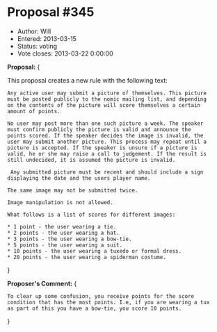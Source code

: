 Proposal #345
============= 
* Author: Will
* Entered: 2013-03-15
* Status: voting
* Vote closes: 2013-03-22 0:00:00

__Proposal:__
{

This proposal creates a new rule with the following text:

    Any active user may submit a picture of themselves. This picture
    must be posted publicly to the nomic mailing list, and depending
    on the contents of the picture will score themselves a certain
    amount of points.
    
    No user may post more than one such picture a week. The speaker
    must confirm publicly the picture is valid and announce the
    points scored. If the speaker decides the image is invalid, the
    user may submit another picture. This process may repeat until a
    picture is accepted. If the speaker is unsure if a picture is
    valid, he or she may raise a call to judgement. If the result is
    still undecided, it is assumed the picture is invalid.
    
     Any submitted picture must be recent and should include a sign
    displaying the date and the users player name.
    
    The same image may not be submitted twice.
    
    Image manipulation is not allowed.
    
    What follows is a list of scores for different images:
    
    * 1 point - the user wearing a tie. 
    * 2 points - the user wearing a hat. 
    * 3 points - the user wearing a bow-tie. 
    * 5 points - the user wearing a suit. 
    * 10 points - the user wearing a tuxedo or formal dress. 
    * 20 points - the user wearing a spiderman costume.

}

__Proposer's Comment:__
{

    To clear up some confusion, you receive points for the score
    condition that has the most points. I.e, if you are wearing a tux
    as part of this you have a bow-tie, you score 10 points.

}
